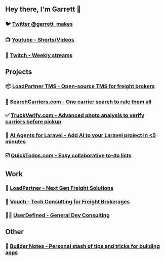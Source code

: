 ## Hey there, I'm Garrett 👋

### 🐦 [Twitter @garrett_makes](twitter.com/garrett_makes) 
### 📺 [Youtube - Shorts/Videos](https://www.youtube.com/@garrett_makes)
### 🎥 [Twitch - Weekly streams](https://www.twitch.tv/garrett_makes)

## Projects

### 📦 [LoadPartner TMS - Open-source TMS for freight brokers](https://github.com/loadpartner/tms)
### 🚛 [SearchCarriers.com - One carrier search to rule them all](https://searchcarriers.com)
### ✅ [TruckVerify.com - Advanced photo analysis to verify carriers before pickup](https://truckverify.com)
### 🤖 [AI Agents for Laravel - Add AI to your Laravel project in <5 minutes](https://github.com/adrenallen/ai-agents-laravel)
### ☑️ [QuickTodos.com - Easy collaborative to-do lists](https://quicktodos.com)

## Work

### 🤠 [LoadPartner - Next Gen Freight Solutions](https://loadpartner.io)
### 🚀 [Vouch - Tech Consulting for Freight Brokerages](https://canvouch.com)
### 🧑‍💻 [UserDefined - General Dev Consulting](https://userdefined.io)

## Other
### 📝 [Builder Notes - Personal stash of tips and tricks for building apps](https://github.com/adrenallen/builder-notes)
